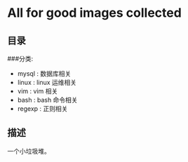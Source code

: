 # All for good images collected

## 目录

###分类:
  - mysql  : 数据库相关
  - linux  : linux 运维相关
  - vim    : vim 相关
  - bash   : bash 命令相关
  - regexp : 正则相关
## 描述
 一个小垃圾堆。
